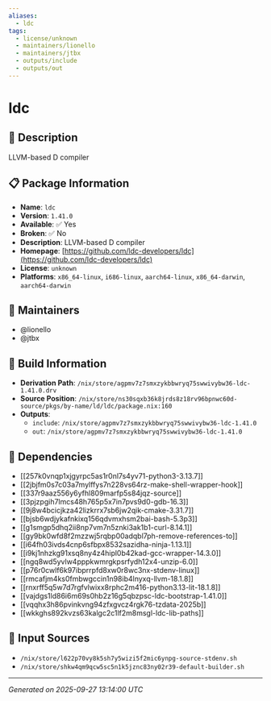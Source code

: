 ```yaml
---
aliases:
  - ldc
tags:
  - license/unknown
  - maintainers/lionello
  - maintainers/jtbx
  - outputs/include
  - outputs/out
---
```


# ldc

## 📝 Description

LLVM-based D compiler

## 📋 Package Information

- **Name**: `ldc`
- **Version**: `1.41.0`
- **Available**: ✅ Yes
- **Broken**: ✅ No
- **Description**: LLVM-based D compiler
- **Homepage**: [https://github.com/ldc-developers/ldc](https://github.com/ldc-developers/ldc)
- **License**: `unknown`
- **Platforms**: `x86_64-linux`, `i686-linux`, `aarch64-linux`, `x86_64-darwin`, `aarch64-darwin`
## 👥 Maintainers

- @lionello
- @jtbx


## 🔧 Build Information

- **Derivation Path**: `/nix/store/agpmv7z7smxzykbbwryq75swwivybw36-ldc-1.41.0.drv`
- **Source Position**: `/nix/store/ns30sqxb36k8jrds8z18rv96bpnwc60d-source/pkgs/by-name/ld/ldc/package.nix:160`
- **Outputs**:
  - `include`:  `/nix/store/agpmv7z7smxzykbbwryq75swwivybw36-ldc-1.41.0`
  - `out`:  `/nix/store/agpmv7z7smxzykbbwryq75swwivybw36-ldc-1.41.0`

## 🔗 Dependencies

- [[257k0vnqp1xjgyrpc5as1r0nl7s4yv71-python3-3.13.7]]
- [[2jbjfm0s7c03a7mylffys7n228vs64rz-make-shell-wrapper-hook]]
- [[337r9aaz556y6yfhl809marfp5s84jqz-source]]
- [[3pjzpgih7lmcs48h765p5x7in7pvs9d0-gdb-16.3]]
- [[9j8w4bcicjkza42lizkrrx7sb6jw2qik-cmake-3.31.7]]
- [[bjsb6wdjykafnkixq156qdvmxhsm2bai-bash-5.3p3]]
- [[g1smgp5dhq2ii8np7vm7n5znki3ak1b1-curl-8.14.1]]
- [[gy9bk0wfd8f2mzzwj5rqbp00adqbl7ph-remove-references-to]]
- [[i64fh03ivds4cnp6sfbpx8532sazidha-ninja-1.13.1]]
- [[i9kj1nhzkg91xsq8ny4z4hipl0b42kad-gcc-wrapper-14.3.0]]
- [[ngq8wd5yvlw4pppkwmrgkpsrfydh12x4-unzip-6.0]]
- [[p76r0cwlf6k97ibprrpfd8xw0r8wc3nx-stdenv-linux]]
- [[rmcafjm4ks0fmbwgccin1n98ib4lnyxq-llvm-18.1.8]]
- [[rnxrff5q5w7d7rgfvlwixx8rphc2m416-python3.13-lit-18.1.8]]
- [[vajdgs1ld86i6m69s0hb2z16g5qbzpsc-ldc-bootstrap-1.41.0]]
- [[vqqhx3h86pvinkvng94zfxgvcz4rgk76-tzdata-2025b]]
- [[wkkghs892kvzs63kalgc2c1lf2m8msgl-ldc-lib-paths]]

## 📁 Input Sources

- `/nix/store/l622p70vy8k5sh7y5wizi5f2mic6ynpg-source-stdenv.sh`
- `/nix/store/shkw4qm9qcw5sc5n1k5jznc83ny02r39-default-builder.sh`

---
*Generated on 2025-09-27 13:14:00 UTC*
